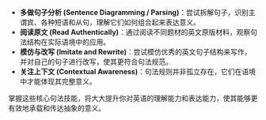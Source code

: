

- **多做句子分析 (Sentence Diagramming / Parsing)**：尝试拆解句子，识别主谓宾、各种短语和从句，理解它们如何组合起来表达意义。
- **阅读原文 (Read Authentically)**：通过阅读不同题材的英文原版材料，观察句法结构在实际语境中的应用。
- **模仿与改写 (Imitate and Rewrite)**：尝试模仿优秀的英文句子结构来写作，并对自己的句子进行改写，使其更符合句法规范。
- **关注上下文 (Contextual Awareness)**：句法规则并非孤立存在，它们在语境中才能体现其完整意义。

掌握这些核心句法技能，将大大提升你对英语的理解能力和表达能力，使其能够更有效地承载和传达抽象的意义。